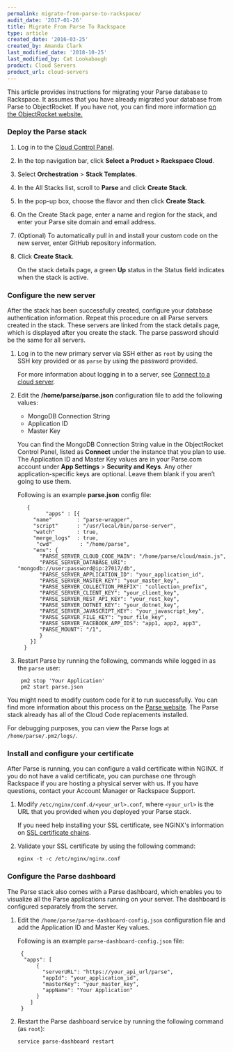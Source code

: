 ```yaml
---
permalink: migrate-from-parse-to-rackspace/
audit_date: '2017-01-26'
title: Migrate From Parse To Rackspace
type: article
created_date: '2016-03-25'
created_by: Amanda Clark
last_modified_date: '2018-10-25'
last_modified_by: Cat Lookabaugh
product: Cloud Servers
product_url: cloud-servers
---
```


This article provides instructions for migrating your Parse database to
Rackspace. It assumes that you have already migrated your database from Parse
to ObjectRocket. If you have not, you can find more information [
on the ObjectRocket website.](https://objectrocket.com/parse)

### Deploy the Parse stack

1. Log in to the [Cloud Control Panel](https://login.rackspace.com).

2. In the top navigation bar, click **Select a Product > Rackspace Cloud**.

3. Select **Orchestration** > **Stack Templates**.

4. In the All Stacks list, scroll to **Parse** and click **Create Stack**.

5. In the pop-up box, choose the flavor and then click **Create Stack**.

6. On the Create Stack page, enter a name and region for the stack, and enter your Parse site domain and email address.

7. (Optional) To automatically pull in and install your custom code on the new server, enter GitHub repository information.

8. Click **Create Stack**.

   On the stack details page, a green **Up** status in the Status field indicates when the stack is active.


### Configure the new server

After the stack has been successfully created, configure your database
authentication information. Repeat this procedure on all Parse servers created
in the stack. These servers are linked from the stack details page, which is
displayed after you create the stack. The parse password should be the same for
all servers.

1. Log in to the new primary server via SSH either as `root` by using the SSH key provided or as `parse` by using the password provided.

   For more information about logging in to a server, see [Connect to a cloud server](/how-to/connect-to-a-cloud-server/).

2. Edit the **/home/parse/parse.json** configuration file to add the following values:

   - MongoDB Connection String
   - Application ID
   - Master Key

   You can find the MongoDB Connection String value in the ObjectRocket Control Panel, listed as **Connect** under the instance that you plan to use. The Application ID and Master Key values are in your Parse.com account under **App Settings** > **Security and Keys**. Any other application-specific keys are optional. Leave them blank if you aren’t going to use them.

   Following is an example **parse.json** config file:

	      {
		        "apps" : [{
            "name"        : "parse-wrapper",
            "script"      : "/usr/local/bin/parse-server",
            "watch"       : true,
            "merge_logs"  : true,
             "cwd"         : "/home/parse",
            "env": {
              "PARSE_SERVER_CLOUD_CODE_MAIN": "/home/parse/cloud/main.js",
              "PARSE_SERVER_DATABASE_URI": "mongodb://user:password@ip:27017/db",
              "PARSE_SERVER_APPLICATION_ID": "your_application_id",
              "PARSE_SERVER_MASTER_KEY": "your_master_key",
              "PARSE_SERVER_COLLECTION_PREFIX": "collection_prefix",
              "PARSE_SERVER_CLIENT_KEY": "your_client_key",
              "PARSE_SERVER_REST_API_KEY": "your_rest_key",
              "PARSE_SERVER_DOTNET_KEY": "your_dotnet_key",
              "PARSE_SERVER_JAVASCRIPT_KEY": "your_javascript_key",
              "PARSE_SERVER_FILE_KEY": "your_file_key",
              "PARSE_SERVER_FACEBOOK_APP_IDS": "app1, app2, app3",
              "PARSE_MOUNT": "/1",
              }
           }]
         }

3. Restart Parse by running the following, commands while logged in as the `parse` user:

	    pm2 stop 'Your Application'
	    pm2 start parse.json


You might need to modify custom code for it to run successfully. You can
find more information about this process on the [Parse website](https://parse.com/migration).
The Parse stack already has all of the Cloud Code replacements installed.

For debugging purposes, you can view the Parse logs at `/home/parse/.pm2/logs/`.


### Install and configure your certificate

After Parse is running, you can configure a valid certificate within NGINX. If
you do not have a valid certificate, you can purchase one through Rackspace if
you are hosting a physical server with us. If you have questions, contact your
Account Manager or Rackspace Support.

1. Modify `/etc/nginx/conf.d/<your_url>.conf`, where `<your_url>` is the URL that you provided when you deployed your Parse stack.

   If you need help installing your SSL certificate, see NGINX's information on [SSL certificate chains](https://nginx.org/en/docs/http/configuring_https_servers.html#chains).

2. Validate your SSL certificate by using the following command:

       nginx -t -c /etc/nginx/nginx.conf


### Configure the Parse dashboard

The Parse stack also comes with a Parse dashboard, which enables you to visualize
all the Parse applications running on your server. The dashboard is configured
separately from the server.

1. Edit the `/home/parse/parse-dashboard-config.json` configuration file and add the Application ID and Master Key values.

   Following is an example `parse-dashboard-config.json` file:

	    {
	     "apps": [
	         {
	           "serverURL": "https://your_api_url/parse",
	           "appId": "your_application_id",
	           "masterKey": "your_master_key",
	           "appName": "Your Application"
	         }
	       ]
	    }

2. Restart the Parse dashboard service by running the following command (as `root`):

       service parse-dashboard restart
